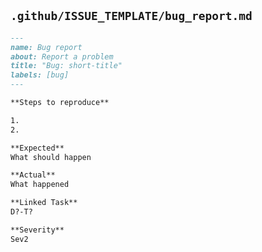 ## `.github/ISSUE_TEMPLATE/bug_report.md`

```md
---
name: Bug report
about: Report a problem
title: "Bug: short-title"
labels: [bug]
---

**Steps to reproduce**

1.
2.

**Expected**
What should happen

**Actual**
What happened

**Linked Task**
D?-T?

**Severity**
Sev2
```
